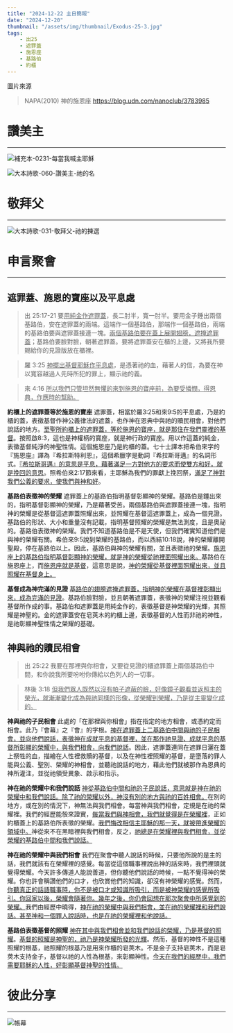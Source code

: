 ```yaml
---
title: "2024-12-22 主日簡報"
date: "2024-12-20"
thumbnail: "/assets/img/thumbnail/Exodus-25-3.jpg"
tags:
    - 出25
    - 遮罪蓋
    - 施恩座
    - 基路伯
    - 約櫃
---
```


圖片來源
> NAPA(2010) 神的施恩座 https://blog.udn.com/nanoclub/3783985

# 讚美主
___

![補充本-0231-每當我喊主耶穌](/assets/img/hymns/hymn-supplement-231.jpg "補充本-0231-每當我喊主耶穌")

![大本詩歌-060-讚美主-祂的名](/assets/img/hymns/hymn-60.jpg "大本詩歌-060-讚美主-祂的名")

# 敬拜父
___

![大本詩歌-031-敬拜父-祂的揀選](/assets/img/hymns/hymn-31.jpg "大本詩歌-031-敬拜父-祂的揀選")

# 申言聚會
___

## 遮罪蓋、施恩的寶座以及平息處

> 出 25:17-21 要<u>用純金</u><u>作遮罪蓋</u>，長二肘半，寬一肘半。要用金子錘出兩個基路伯，安在遮罪蓋的兩端。這端作一個基路伯，那端作一個基路伯，兩端的基路伯要與遮罪蓋接連一塊。<u>兩個基路伯要在蓋上展開翅膀，遮掩遮罪蓋</u>；基路伯要臉對臉，朝著遮罪蓋。要將遮罪蓋安在櫃的上邊，又將我所要賜給你的見證版放在櫃裡。

> 羅 3:25 <u>神擺出</u><u>基督耶穌作平息處</u>，是憑著祂的血，藉著人的信，為要在神以寬容越過人先時所犯的罪上，顯示祂的義。

> 來 4:16 <u>所以我們只管坦然無懼的來到施恩的寶座前，為要受憐憫，得恩典，作應時的幫助。</u>

**約櫃上的遮罪蓋等於施恩的寶座** 遮罪蓋，相當於羅3:25和來9:5的平息處，乃是約櫃的蓋，表徵基督作神公義律法的遮蓋，也作神在恩典中與祂的贖民相會，對他們說話的地方。<u>至聖所約櫃上的遮罪蓋，等於施恩的寶座，就是那住在我們靈</u><u>裡</u><u>的基督</u>。按照啟8:3，這也是神權柄的寶座，就是神行政的寶座。用以作這蓋的純金，表徵基督純淨的神聖性情。這個施恩座乃是約櫃的蓋。七十士譯本把希伯來字的『施恩座』譯為『希拉斯特利恩』，這個希臘字是動詞『希拉斯哥邁』的名詞形式。<u>『希拉斯哥邁』的意思是平息，藉著滿足一方對他方的要求而使雙方和好，就是挽回的意思</u>。照希伯來2:17節來看，主耶穌為我們的罪獻上挽回祭，<u>滿足了神對我們公義的要求，使我們與神和好</u>。

**基路伯表徵神的榮耀** 遮罪蓋上的基路伯指明基督彰顯神的榮耀。基路伯是錘出來的，指明基督彰顯神的榮耀，乃是藉著受苦。兩個基路伯與遮罪蓋接連一塊，指明神的榮耀是從基督這遮罪蓋照耀出來，並照耀在基督這遮罪蓋上，成為一個見證。基路伯的形狀、大小和重量沒有記載，指明基督照耀的榮耀是無法測度，且是奧祕的。基路伯表徵神的榮耀。我們不知道基路伯是不是天使，但我們確實知道他們是與神的榮耀有關。希伯來9:5說到榮耀的基路伯，而以西結10:18說，神的榮耀離開聖殿，停在基路伯以上。因此，基路伯與神的榮耀有關，並且表徵祂的榮耀。<u>施恩座上的基路伯指明基督彰顯神的榮耀，就是神的榮耀從祂</u><u>裡</u><u>面照耀出來。</u>基路伯在施恩座上，而<u>施恩座就是基督</u>，這意思是說，<u>神的榮耀從基督</u><u>裡</u><u>面照耀出來，並且照耀在基督身上。</u>

**基督成為神完滿的見證** <u>基路伯的翅膀遮掩遮罪蓋，指明神的榮耀在基督</u><u>裡</u><u>彰顯出來，成為完滿的見證</u>。基路伯臉對臉，並且朝著遮罪蓋，表徵神的榮耀注視並觀看基督所作成的事。基路伯和遮罪蓋是用純金作的，表徵基督是神榮耀的光輝，其照耀是神聖的。金的遮罪蓋安在皂莢木的約櫃上邊，表徵基督的人性而非祂的神性，是祂彰顯神聖性情之榮耀的基礎。

## 神與祂的贖民相會

> 出 25:22  我要在那裡與你相會，又要從見證的櫃遮罪蓋上兩個基路伯中間，和你說我所要吩咐你傳給以色列人的一切事。

> 林後 3:18 <u>但我們眾人既然以沒有帕子遮蔽的臉，好像鏡子觀看並</u><u>返照主的</u><u>榮光，就漸漸變化成為與</u><u>祂</u><u>同樣的形像，從榮耀到榮耀，乃是</u><u>從主靈變化</u><u>成的。</u>

**神與祂的子民相會** 此處的「在那裡與你相會」指在指定的地方相會，或憑約定而相會。此乃『會幕』之『會』的字根。<u>神在遮罪蓋上二基路伯中間與祂的子民相會，並向他們說話，表徵神在成就平息的基督</u><u>裡</u><u>，並在那作祂見證、成就平息的基督所彰顯的榮耀中，與我們相會，向我們說話</u>。因此，遮罪蓋連同在遮罪日灑在蓋上祭牲的血，描繪在人性裡救贖的基督，以及在神性裡照耀的基督，是墮落的罪人能與公義、聖別、榮耀的神相會，並聽祂說話的地方，藉此他們就被那作為恩典的神所灌注，並從祂領受異象、啟示和指示。

**神在祂的榮耀中和我們說話** <u>神從基路伯中間和祂的子民說話，意思就是神在祂的榮耀中和我們說話。除了祂的榮耀以外，神沒有別的地方與祂的百姓相會。</u>在別的地方，或在別的情況下，神無法與我們相會。每當神與我們相會，定規是在祂的榮耀裡。我們的經歷能彀來證實，<u>每當我們與神相會，我們就覺得是在榮耀</u><u>裡</u>，正如約櫃蓋上的基路伯所表徵的榮耀。<u>我們悔改相信主耶穌的那一天，就被帶進榮耀的領域中。</u>神從來不在黑暗裡與我們相會，反之，<u>祂總是在榮耀</u><u>裡</u><u>與我們相會，並從榮耀的基路伯中間和我們說話。</u>

**神在祂的榮耀中與我們相會** 我們在聚會中聽人說話的時候，只要他所說的是主的話，我們就該有在榮耀裡的感覺。每當從這個職事裡說出神的話來時，我們裡頭就覺得榮耀。今天許多傳道人能說善道，但你聽他們說話的時候，一點不覺得神的榮耀。你也許會稱讚他們的口才，也欣賞他們的知識，卻沒有神榮耀的感覺。然而，<u>你聽真正的話語職事時，你不是被口才或知識所吸引，而是被神榮耀的感覺所吸引。你回家以後，榮耀會隨著你。幾年之後，你仍會回想在那次聚會中所感覺到的榮耀。</u>我們由經歷中曉得，<u>神在祂的榮耀中與我們相會，並在祂的榮耀</u><u>裡</u><u>和我們說話。甚至神和一個罪人說話時，也是在祂的榮耀</u><u>裡</u><u>和他說話。</u>

**基路伯表徵基督的照耀** <u>神在其中與我們相會並和我們說話的榮耀，乃是基督的照耀</u>。<u>基督的照耀是神聖的，祂乃是神榮耀所發的光輝</u>。然而，基督的神性不是這種照耀的根基，祂照耀的根基乃是用來作櫃的皂莢木。不是金子支持皂莢木，而是皂莢木支持金子，基督以祂的人性為根基，來彰顯神性。<u>今天在我們的經歷中，我們需要耶穌的人性，好彰顯基督神聖的性情。</u>

# 彼此分享
___

![帳幕](/assets/img/The_Tabernacle.jpg "The Tabernacle")
